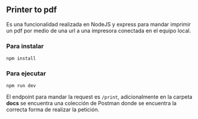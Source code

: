 ﻿## Printer to pdf

Es una funcionalidad realizada en NodeJS y express para mandar imprimir un pdf por medio de una url a una impresora conectada en el equipo local.

### Para instalar

`npm install`

### Para ejecutar

`npm run dev`

El endpoint para mandar la request es `/print`, adicionalmente en la carpeta **docs** se encuentra una colección de Postman donde se encuentra la correcta forma de realizar la petición.
